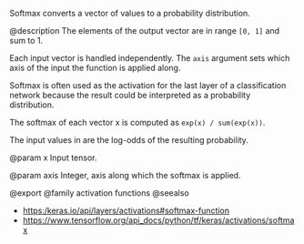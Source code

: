Softmax converts a vector of values to a probability distribution.

@description
The elements of the output vector are in range `[0, 1]` and sum to 1.

Each input vector is handled independently.
The `axis` argument sets which axis of the input the function
is applied along.

Softmax is often used as the activation for the last
layer of a classification network because the result could be interpreted as
a probability distribution.

The softmax of each vector x is computed as
`exp(x) / sum(exp(x))`.

The input values in are the log-odds of the resulting probability.

@param x
Input tensor.

@param axis
Integer, axis along which the softmax is applied.

@export
@family activation functions
@seealso
+ <https:/keras.io/api/layers/activations#softmax-function>
+ <https://www.tensorflow.org/api_docs/python/tf/keras/activations/softmax>
